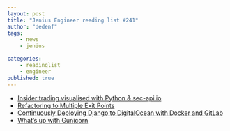 ```yaml
---
layout: post
title: "Jenius Engineer reading list #241"
author: "dedenf"
tags:
    - news
    - jenius

categories:
    - readinglist
    - engineer
published: true
---
```


- [Insider trading visualised with Python & sec-api.io](https://medium.com/@jan_5421/insider-trading-visualised-with-python-sec-api-io-5f12a7799b3e)
- [Refactoring to Multiple Exit Points](https://blog.startifact.com/posts/refactoring-to-multiple-exit-points.html)
- [Continuously Deploying Django to DigitalOcean with Docker and GitLab](https://testdriven.io/blog/deploying-django-to-digitalocean-with-docker-and-gitlab/)
- [What’s up with Gunicorn](https://medium.com/the-computer-engineer-weekly-code-challenge/ive-been-working-as-a-software-developer-for-almost-two-years-now-dealing-with-big-frameworks-5b35d0784943)
